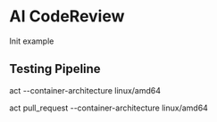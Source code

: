 # AI CodeReview
Init example


## Testing Pipeline
act --container-architecture linux/amd64

act pull_request --container-architecture linux/amd64